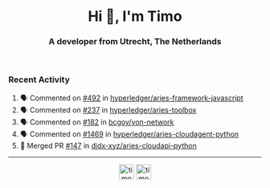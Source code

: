 <h1 align="center">Hi 👋, I'm Timo</h1>
<h3 align="center">A developer from Utrecht, The Netherlands</h3>
<br/>
<!-- https://github.com/rahuldkjain/github-profile-readme-generator --!>

<!--  <p align="left"><img src="https://github-readme-stats.vercel.app/api?username=timoglastra&show_icons=true&count_private=true&" alt="timoglastra" /></p> --!>

<!--
Github language stats
<p align="left"><img src="https://github-readme-stats.vercel.app/api/top-langs/?username=timoglastra&layout=compact" alt="timoglastra" /><p>
-->

<!-- Codestats language stats -->
<!-- <p align="left"><img src="https://codestats-readme.vercel.app/api/top-langs/?username=timoglastra&layout=compact&language_count=12" alt="timoglastra" /><p>    --!>
  
<h3>Recent Activity</h3>

<!--START_SECTION:activity-->
1. 🗣 Commented on [#492](https://github.com/hyperledger/aries-framework-javascript/issues/492) in [hyperledger/aries-framework-javascript](https://github.com/hyperledger/aries-framework-javascript)
2. 🗣 Commented on [#237](https://github.com/hyperledger/aries-toolbox/issues/237) in [hyperledger/aries-toolbox](https://github.com/hyperledger/aries-toolbox)
3. 🗣 Commented on [#182](https://github.com/bcgov/von-network/issues/182) in [bcgov/von-network](https://github.com/bcgov/von-network)
4. 🗣 Commented on [#1469](https://github.com/hyperledger/aries-cloudagent-python/issues/1469) in [hyperledger/aries-cloudagent-python](https://github.com/hyperledger/aries-cloudagent-python)
5. 🎉 Merged PR [#147](https://github.com/didx-xyz/aries-cloudapi-python/pull/147) in [didx-xyz/aries-cloudapi-python](https://github.com/didx-xyz/aries-cloudapi-python)
<!--END_SECTION:activity-->

---

<p align="center">
<a href="https://twitter.com/timoglastra" target="blank"><img align="center" src="https://cdn.jsdelivr.net/npm/simple-icons@3.0.1/icons/twitter.svg" alt="timoglastra" height="30" width="30" /></a>
<a href="https://linkedin.com/in/timoglastra" target="blank"><img align="center" src="https://cdn.jsdelivr.net/npm/simple-icons@3.0.1/icons/linkedin.svg" alt="timoglastra" height="30" width="30" /></a>
</p>



